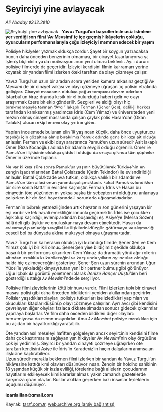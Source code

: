 # Seyirciyi yine avlayacak

*Ali Abaday 03.12.2010*

<div class="yazi"><img align="left" alt="Seyirciyi yine avlayacak" border="0" src="http://www.taraf.com.tr/fotoraflar/makaleler/seyirciyi-yine-avlayacak_2792_orijinal.jpg" style="border-right-width:10px; border-color:#FFFFFF"/><p><b>Yavuz Turgul’un başrollerinde usta isimlere yer verdiği son filmi ‘Av Mevsimi’ iç içe geçmiş hikâyelerin çokluğu, oyuncuların performanslarıyla çoğu izleyiciyi memnun edecek bir yapım</b></p>
<p>Polisiye hikâyeler yazmak oldukça zordur. Şayet bir soygun yazılacaksa bunun daha önceden benzerinin olmaması, bir cinayet tasarlanıyorsa ya işleniş biçiminin ya da motivasyonunun yeni olması beklenir. Aynı durum polisiye filmlerde de geçerlidir. İzleyici kendisini filmin kahramanı yerine koyarak bir yandan filmi izlerken öteki taraftan da olayı çözmeye çalışır.</p>
<p>Yavuz Turgul’un uzun bir aradan sonra yeniden kamera arkasına geçtiği <i>Av Mevsimi</i> de bir cinayet vakası ve olayı çözmeye uğraşan üç polisin etrafında gelişiyor. Cinayet masasının oldukça yoğun temposu devam ederken İstanbul’un biraz dışında kesik bir el bulunduğu haberi gelir ve olayı araştırmak üzere bir ekip gönderilir. Sezgileri ve aldığı olayı hiç bırakmamasıyla tanınan “Avcı” lakaplı Ferman (Şener Şen), deliliği herkes tarafından kanıksanmış yardımcısı İdris (Cem Yılmaz) ve üniversiteden yeni mezun olmuş cinayet masasında çalışan çaylak polis Hasan’dan (Okan Yalabık) oluşan ekip hemen olay yerine gider.</p>
<p>Yapılan incelemede bulunan elin 18 yaşından küçük, daha önce uyuşturucu taşıdığı için gözaltına alınıp bırakılmış Pamuk adında genç bir kıza ait olduğu anlaşılır. Ferman ve ekibi olayı araştırınca Pamuk’un uzun süredir Asit lakaplı Ömer (Rıza Kocaoğlu) adında bir adamla sevgili olduğu öğrenilir. Ömer ile Pamuk’un ilişkisinin oldukça şiddetli olduğu da ortaya çıkınca tüm şüpheler Ömer’in üzerinde toplanır.</p>
<p>Ne var ki kısa süre sonra Pamuk’un yaşının büyütülerek Türkiye’nin en zengin işadamlarından Battal Çolakzade (Çetin Tekindor) ile evlendirildiği anlaşılır. Battal Çolakzade ava tutkun, oldukça varlıklı bir adamdır ve Pamuk’un tüm ailesi onun yanında çalışmaktadır. Fakat Pamuk evlendikten bir süre sonra Battal’ın evinden kaçmıştır. Ferman, İdris ve Hasan bu cinayetin töre yüzünden mi yoksa başka bir sebepten mi olduğunu anlamaya çalışırken bir de özel hayatlarındaki sorunlarla uğraşmaktadırlar.</p>
<p>Ferman’ın böbrek yetmezliğinden artık hayatının son günlerini yaşayan bir eşi vardır ve tek hayali emekliliğini onunla geçirmektir. İdris ise çocukken âşık olup kaçırdığı, evlenip ardından boşandığı eşi Asiye’ye (Melisa Sözen) hâlâ deli gibi âşıktır ve onu kıskanmaya devam etmektedir. Hasan da evlenmeyi planladığı sevgilisi ile ilişkilerini düzgün götürmeye ve alışmadığı cesedi bol bu dünyada aklına mukayyet olmaya uğraşmaktadır.</p>
<p>Yavuz Turgul’un kamerasını oldukça iyi kullandığı filmde, Şener Şen ve Cem Yılmaz çok iyi bir ikili olmuş. Şener Şen yine bildiğimiz şekilde oldukça başarılı bir performans çıkarırken Cem Yılmaz da dramatik yönü ağır rollerin altından ustalıkla kalkabileceğini ve karşısında yılların oyuncuları olduğu halde hiç ezilmeyeceğini gösteriyor. Şener Şen uzun sürenin ardından Uğur Yücel’le yakaladığı kimyayı tutan yeni bir partner bulmuş gibi görünüyor. Uğur İçbak da görüntü yönetmeni olarak <i>Denize Hançer Düştü</i>’den beri gösterdiği ustalığı <i>Av Mevsimi</i>’nde de sergiliyor.</p>
<p>Polisiye film izleyicilerinin kötü bir huyu vardır. Filmi izlerken tıpkı bir cinayet masası polisi gibi daha önceden bildiklerini yeniden akıllarından geçirirler. Polisler yaşadıkları olayları, polisiye tutkunları ise izledikleri yapımları ve okudukları kitapları düşünüp olayı çözmeye çalışırlar. Aynı avcı gibi kendisini çevreleyen diğer olayları fazlaca dikkate almadan sonuca gidecek çıkarımlar yapmaya başlarlar. Ve film daha önceden bildikleri diğer olaylara benzemiyorsa da memnun ayrılırlar. Ama <i>Av Mevsimi</i> polisiye meraklıları için bu açıdan bir hayal kırıklığı yaratabilir.</p>
<p>Öte yandan asıl meseleyi hafiften gölgeleyen ancak seyircinin kendisini filme daha çok kaptırmasını sağlayan yan hikâyeler <i>Av Mevsimi</i>’nin olay örgüsüne çok iyi yedirilmiş. Seyirci bir yandan cinayeti çözmeye uğraşırken öte taraftan kendisini Asiye ile İdris’in Karadeniz’in hırçın dalgalarını anımsatan ilişkisine kaptırabiliyor.<br/>Uzun süredir merakla beklenen filmi izlerken bir yandan da Yavuz Turgul’un hikâyesine kattığı kimi olayları düşünüyor insan. Zengin bir holding sahibinin 18 yaşından küçük bir kızla evliliği, törelerine bağlı ailelerin çocuklarının hayatlarını etkileyecek kimi kararlar alması yakın zamanda gazetelerde karşımıza çıkan olaylar. Bunlar akıldan geçerken bazı insanlar leyleklerin uçuşunu düşünüyor.<br/><br/><b>jpardaillan@gmail.com</b><b><i></i></b></p></div>

Kaynak: [taraf.com.tr](http://www.taraf.com.tr:80/ali-abaday/makale-seyirciyi-yine-avlayacak.htm), [web.archive.org (arşiv bağlantısı)](http://web.archive.org/web/20101208002338/http://www.taraf.com.tr:80/ali-abaday/makale-seyirciyi-yine-avlayacak.htm)

